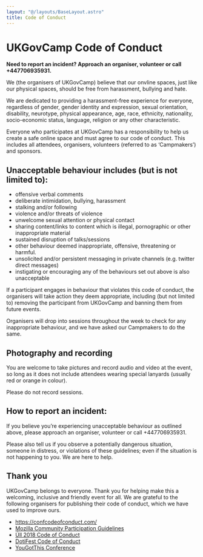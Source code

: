 ```yaml
---
layout: "@/layouts/BaseLayout.astro"
title: Code of Conduct
---
```


# UKGovCamp Code of Conduct

**Need to report an incident? Approach an organiser, volunteer or call
+447706935931.**

We (the organisers of UKGovCamp) believe that our onvline spaces, just like our
physical spaces, should be free from harassment, bullying and hate.

We are dedicated to providing a harassment-free experience for everyone,
regardless of gender, gender identity and expression, sexual orientation,
disability, neurotype, physical appearance, age, race, ethnicity, nationality,
socio-economic status, language, religion or any other characteristic.

Everyone who participates at UKGovCamp has a responsibility to help us create a
safe online space and must agree to our code of conduct. This includes all
attendees, organisers, volunteers (referred to as ‘Campmakers’) and sponsors.

## Unacceptable behaviour includes (but is not limited to):

- offensive verbal comments
- deliberate intimidation, bullying, harassment
- stalking and/or following
- violence and/or threats of violence
- unwelcome sexual attention or physical contact
- sharing content/links to content which is illegal, pornographic or other
  inappropriate material
- sustained disruption of talks/sessions
- other behaviour deemed inappropriate, offensive, threatening or harmful.
- unsolicited and/or persistent messaging in private channels (e.g. twitter
  direct messages)
- instigating or encouraging any of the behaviours set out above is also
  unacceptable

If a participant engages in behaviour that violates this code of conduct, the
organisers will take action they deem appropriate, including (but not limited
to) removing the participant from UKGovCamp and banning them from future events.

Organisers will drop into sessions throughout the week to check for any
inappropriate behaviour, and we have asked our Campmakers to do the same.

## Photography and recording

You are welcome to take pictures and record audio and video at the event, so
long as it does not include attendees wearing special lanyards (usually red or
orange in colour).

Please do not record sessions.

## How to report an incident:

If you believe you’re experiencing unacceptable behaviour as outlined above,
please approach an organiser, volunteer or call +447706935931.

Please also tell us if you observe a potentially dangerous situation, someone in
distress, or violations of these guidelines; even if the situation is not
happening to you. We are here to help.

## Thank you

UKGovCamp belongs to everyone. Thank you for helping make this a welcoming,
inclusive and friendly event for all. We are grateful to the following
organisers for publishing their code of conduct, which we have used to improve
ours.

- https://confcodeofconduct.com/
- [Mozilla Community Participation Guidelines](https://www.mozilla.org/en-US/about/governance/policies/participation/)
- [Úll 2018 Code of Conduct](https://2018.ull.ie/code/)
- [DotiFest Code of Conduct](https://dotifest.com/Code-of-Conduct)
- [YouGotThis Conference](https://yougotthis.io/conduct/)
